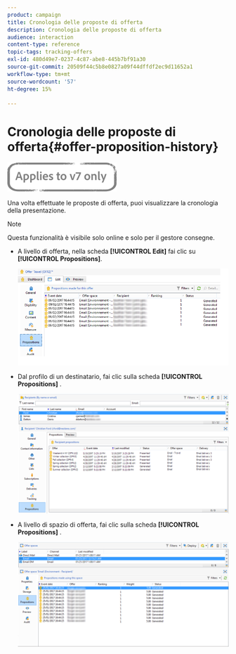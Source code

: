 ```yaml
---
product: campaign
title: Cronologia delle proposte di offerta
description: Cronologia delle proposte di offerta
audience: interaction
content-type: reference
topic-tags: tracking-offers
exl-id: 480d49e7-0237-4c87-abe8-445b7bf91a30
source-git-commit: 20509f44c5b8e0827a09f44dffdf2ec9d11652a1
workflow-type: tm+mt
source-wordcount: '57'
ht-degree: 15%

---
```


# Cronologia delle proposte di offerta{#offer-proposition-history}

![](../../assets/v7-only.svg)

Una volta effettuate le proposte di offerta, puoi visualizzare la cronologia della presentazione.

>[!NOTE]
>
>Questa funzionalità è visibile solo online e solo per il gestore consegne.

* A livello di offerta, nella scheda **[!UICONTROL Edit]** fai clic su **[!UICONTROL Propositions]**.

   ![](assets/offer_followup_006.png)

* Dal profilo di un destinatario, fai clic sulla scheda **[!UICONTROL Propositions]** .

   ![](assets/offer_followup_002.png)

* A livello di spazio di offerta, fai clic sulla scheda **[!UICONTROL Propositions]** .

   ![](assets/offer_space_prop_001_b.png)

